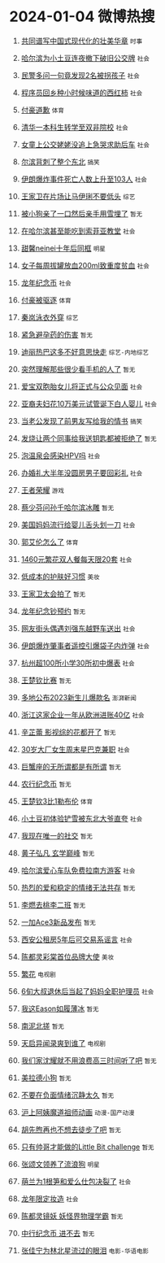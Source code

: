 # 2024-01-04 微博热搜 
1. [共同谱写中国式现代化的壮美华章](https://m.weibo.cn/search?containerid=100103type%3D1%26t%3D10%26q%3D%23%E5%85%B1%E5%90%8C%E8%B0%B1%E5%86%99%E4%B8%AD%E5%9B%BD%E5%BC%8F%E7%8E%B0%E4%BB%A3%E5%8C%96%E7%9A%84%E5%A3%AE%E7%BE%8E%E5%8D%8E%E7%AB%A0%23&stream_entry_id=51&isnewpage=1&extparam=seat%3D1%26dgr%3D0%26c_type%3D51%26q%3D%2523%25E5%2585%25B1%25E5%2590%258C%25E8%25B0%25B1%25E5%2586%2599%25E4%25B8%25AD%25E5%259B%25BD%25E5%25BC%258F%25E7%258E%25B0%25E4%25BB%25A3%25E5%258C%2596%25E7%259A%2584%25E5%25A3%25AE%25E7%25BE%258E%25E5%258D%258E%25E7%25AB%25A0%2523%26cate%3D10103%26stream_entry_id%3D51%26pos%3D0%26filter_type%3Drealtimehot%26display_time%3D1704320398%26pre_seqid%3D1704320398396015735213) `时事` 

2. [哈尔滨为小土豆连夜撤下破旧公交牌](https://m.weibo.cn/search?containerid=100103type%3D1%26t%3D10%26q%3D%23%E5%93%88%E5%B0%94%E6%BB%A8%E4%B8%BA%E5%B0%8F%E5%9C%9F%E8%B1%86%E8%BF%9E%E5%A4%9C%E6%92%A4%E4%B8%8B%E7%A0%B4%E6%97%A7%E5%85%AC%E4%BA%A4%E7%89%8C%23&stream_entry_id=31&isnewpage=1&extparam=seat%3D1%26filter_type%3Drealtimehot%26band_rank%3D1%26lcate%3D5001%26dgr%3D0%26c_type%3D31%26flag%3D32768%26pos%3D0%26cate%3D5001%26stream_entry_id%3D31%26realpos%3D1%26q%3D%2523%25E5%2593%2588%25E5%25B0%2594%25E6%25BB%25A8%25E4%25B8%25BA%25E5%25B0%258F%25E5%259C%259F%25E8%25B1%2586%25E8%25BF%259E%25E5%25A4%259C%25E6%2592%25A4%25E4%25B8%258B%25E7%25A0%25B4%25E6%2597%25A7%25E5%2585%25AC%25E4%25BA%25A4%25E7%2589%258C%2523%26display_time%3D1704320398%26pre_seqid%3D1704320398396015735213) `社会` 

3. [民警多问一句竟发现2名被拐孩子](https://m.weibo.cn/search?containerid=100103type%3D1%26t%3D10%26q%3D%23%E6%B0%91%E8%AD%A6%E5%A4%9A%E9%97%AE%E4%B8%80%E5%8F%A5%E7%AB%9F%E5%8F%91%E7%8E%B02%E5%90%8D%E8%A2%AB%E6%8B%90%E5%AD%A9%E5%AD%90%23&stream_entry_id=31&isnewpage=1&extparam=seat%3D1%26filter_type%3Drealtimehot%26band_rank%3D2%26lcate%3D5001%26dgr%3D0%26c_type%3D31%26flag%3D2%26pos%3D1%26cate%3D5001%26stream_entry_id%3D31%26realpos%3D2%26q%3D%2523%25E6%25B0%2591%25E8%25AD%25A6%25E5%25A4%259A%25E9%2597%25AE%25E4%25B8%2580%25E5%258F%25A5%25E7%25AB%259F%25E5%258F%2591%25E7%258E%25B02%25E5%2590%258D%25E8%25A2%25AB%25E6%258B%2590%25E5%25AD%25A9%25E5%25AD%2590%2523%26display_time%3D1704320398%26pre_seqid%3D1704320398396015735213) `社会` 

4. [程序员回乡种小时候味道的西红柿](https://m.weibo.cn/search?containerid=100103type%3D1%26t%3D10%26q%3D%23%E7%A8%8B%E5%BA%8F%E5%91%98%E5%9B%9E%E4%B9%A1%E7%A7%8D%E5%B0%8F%E6%97%B6%E5%80%99%E5%91%B3%E9%81%93%E7%9A%84%E8%A5%BF%E7%BA%A2%E6%9F%BF%23&stream_entry_id=31&isnewpage=1&extparam=seat%3D1%26filter_type%3Drealtimehot%26band_rank%3D3%26lcate%3D5001%26dgr%3D0%26c_type%3D31%26flag%3D0%26pos%3D2%26cate%3D5001%26stream_entry_id%3D31%26realpos%3D3%26q%3D%2523%25E7%25A8%258B%25E5%25BA%258F%25E5%2591%2598%25E5%259B%259E%25E4%25B9%25A1%25E7%25A7%258D%25E5%25B0%258F%25E6%2597%25B6%25E5%2580%2599%25E5%2591%25B3%25E9%2581%2593%25E7%259A%2584%25E8%25A5%25BF%25E7%25BA%25A2%25E6%259F%25BF%2523%26display_time%3D1704320398%26pre_seqid%3D1704320398396015735213) `社会` 

5. [付豪道歉](https://m.weibo.cn/search?containerid=100103type%3D1%26t%3D10%26q%3D%23%E4%BB%98%E8%B1%AA%E9%81%93%E6%AD%89%23&stream_entry_id=31&isnewpage=1&extparam=seat%3D1%26filter_type%3Drealtimehot%26band_rank%3D4%26lcate%3D5001%26dgr%3D0%26c_type%3D31%26flag%3D2%26pos%3D3%26cate%3D5001%26stream_entry_id%3D31%26realpos%3D4%26q%3D%2523%25E4%25BB%2598%25E8%25B1%25AA%25E9%2581%2593%25E6%25AD%2589%2523%26display_time%3D1704320398%26pre_seqid%3D1704320398396015735213) `体育` 

6. [清华一本科生转学至双非院校](https://m.weibo.cn/search?containerid=100103type%3D1%26t%3D10%26q%3D%23%E6%B8%85%E5%8D%8E%E4%B8%80%E6%9C%AC%E7%A7%91%E7%94%9F%E8%BD%AC%E5%AD%A6%E8%87%B3%E5%8F%8C%E9%9D%9E%E9%99%A2%E6%A0%A1%23&stream_entry_id=31&isnewpage=1&extparam=seat%3D1%26filter_type%3Drealtimehot%26band_rank%3D5%26lcate%3D5001%26dgr%3D0%26c_type%3D31%26flag%3D2%26pos%3D4%26cate%3D5001%26stream_entry_id%3D31%26realpos%3D5%26q%3D%2523%25E6%25B8%2585%25E5%258D%258E%25E4%25B8%2580%25E6%259C%25AC%25E7%25A7%2591%25E7%2594%259F%25E8%25BD%25AC%25E5%25AD%25A6%25E8%2587%25B3%25E5%258F%258C%25E9%259D%259E%25E9%2599%25A2%25E6%25A0%25A1%2523%26display_time%3D1704320398%26pre_seqid%3D1704320398396015735213) `社会` 

7. [女童上公交姥姥没追上急哭求助后车](https://m.weibo.cn/search?containerid=100103type%3D1%26t%3D10%26q%3D%23%E5%A5%B3%E7%AB%A5%E4%B8%8A%E5%85%AC%E4%BA%A4%E5%A7%A5%E5%A7%A5%E6%B2%A1%E8%BF%BD%E4%B8%8A%E6%80%A5%E5%93%AD%E6%B1%82%E5%8A%A9%E5%90%8E%E8%BD%A6%23&stream_entry_id=31&isnewpage=1&extparam=seat%3D1%26filter_type%3Drealtimehot%26band_rank%3D6%26lcate%3D5001%26dgr%3D0%26c_type%3D31%26flag%3D32768%26pos%3D5%26cate%3D5001%26stream_entry_id%3D31%26realpos%3D6%26q%3D%2523%25E5%25A5%25B3%25E7%25AB%25A5%25E4%25B8%258A%25E5%2585%25AC%25E4%25BA%25A4%25E5%25A7%25A5%25E5%25A7%25A5%25E6%25B2%25A1%25E8%25BF%25BD%25E4%25B8%258A%25E6%2580%25A5%25E5%2593%25AD%25E6%25B1%2582%25E5%258A%25A9%25E5%2590%258E%25E8%25BD%25A6%2523%26display_time%3D1704320398%26pre_seqid%3D1704320398396015735213) `社会` 

8. [尔滨背刺了整个东北](https://m.weibo.cn/search?containerid=100103type%3D1%26t%3D10%26q%3D%23%E5%B0%94%E6%BB%A8%E8%83%8C%E5%88%BA%E4%BA%86%E6%95%B4%E4%B8%AA%E4%B8%9C%E5%8C%97%23&stream_entry_id=31&isnewpage=1&extparam=seat%3D1%26filter_type%3Drealtimehot%26band_rank%3D7%26lcate%3D5001%26dgr%3D0%26c_type%3D31%26flag%3D2%26pos%3D6%26cate%3D5001%26stream_entry_id%3D31%26realpos%3D7%26q%3D%2523%25E5%25B0%2594%25E6%25BB%25A8%25E8%2583%258C%25E5%2588%25BA%25E4%25BA%2586%25E6%2595%25B4%25E4%25B8%25AA%25E4%25B8%259C%25E5%258C%2597%2523%26display_time%3D1704320398%26pre_seqid%3D1704320398396015735213) `搞笑` 

9. [伊朗爆炸事件死亡人数上升至103人](https://m.weibo.cn/search?containerid=100103type%3D1%26t%3D10%26q%3D%23%E4%BC%8A%E6%9C%97%E7%88%86%E7%82%B8%E4%BA%8B%E4%BB%B6%E6%AD%BB%E4%BA%A1%E4%BA%BA%E6%95%B0%E4%B8%8A%E5%8D%87%E8%87%B3103%E4%BA%BA%23&stream_entry_id=31&isnewpage=1&extparam=seat%3D1%26filter_type%3Drealtimehot%26band_rank%3D8%26lcate%3D5001%26dgr%3D0%26c_type%3D31%26flag%3D0%26pos%3D7%26cate%3D5001%26stream_entry_id%3D31%26realpos%3D8%26q%3D%2523%25E4%25BC%258A%25E6%259C%2597%25E7%2588%2586%25E7%2582%25B8%25E4%25BA%258B%25E4%25BB%25B6%25E6%25AD%25BB%25E4%25BA%25A1%25E4%25BA%25BA%25E6%2595%25B0%25E4%25B8%258A%25E5%258D%2587%25E8%2587%25B3103%25E4%25BA%25BA%2523%26display_time%3D1704320398%26pre_seqid%3D1704320398396015735213) `社会` 

10. [王家卫在片场让马伊琍不要低头](https://m.weibo.cn/search?containerid=100103type%3D1%26t%3D10%26q%3D%23%E7%8E%8B%E5%AE%B6%E5%8D%AB%E5%9C%A8%E7%89%87%E5%9C%BA%E8%AE%A9%E9%A9%AC%E4%BC%8A%E7%90%8D%E4%B8%8D%E8%A6%81%E4%BD%8E%E5%A4%B4%23&stream_entry_id=31&isnewpage=1&extparam=seat%3D1%26filter_type%3Drealtimehot%26band_rank%3D9%26lcate%3D5001%26dgr%3D0%26c_type%3D31%26flag%3D0%26pos%3D8%26cate%3D5001%26stream_entry_id%3D31%26realpos%3D9%26q%3D%2523%25E7%258E%258B%25E5%25AE%25B6%25E5%258D%25AB%25E5%259C%25A8%25E7%2589%2587%25E5%259C%25BA%25E8%25AE%25A9%25E9%25A9%25AC%25E4%25BC%258A%25E7%2590%258D%25E4%25B8%258D%25E8%25A6%2581%25E4%25BD%258E%25E5%25A4%25B4%2523%26display_time%3D1704320398%26pre_seqid%3D1704320398396015735213) `综艺` 

11. [被小狗亲了一口然后亲手用雪埋了](https://m.weibo.cn/search?containerid=100103type%3D1%26t%3D10%26q%3D%E8%A2%AB%E5%B0%8F%E7%8B%97%E4%BA%B2%E4%BA%86%E4%B8%80%E5%8F%A3%E7%84%B6%E5%90%8E%E4%BA%B2%E6%89%8B%E7%94%A8%E9%9B%AA%E5%9F%8B%E4%BA%86&stream_entry_id=31&isnewpage=1&extparam=seat%3D1%26filter_type%3Drealtimehot%26band_rank%3D10%26lcate%3D5001%26dgr%3D0%26c_type%3D31%26flag%3D2%26pos%3D9%26cate%3D5001%26stream_entry_id%3D31%26realpos%3D10%26q%3D%25E8%25A2%25AB%25E5%25B0%258F%25E7%258B%2597%25E4%25BA%25B2%25E4%25BA%2586%25E4%25B8%2580%25E5%258F%25A3%25E7%2584%25B6%25E5%2590%258E%25E4%25BA%25B2%25E6%2589%258B%25E7%2594%25A8%25E9%259B%25AA%25E5%259F%258B%25E4%25BA%2586%26display_time%3D1704320398%26pre_seqid%3D1704320398396015735213) `暂无` 

12. [在哈尔滨甚至能吃到索菲亚教堂](https://m.weibo.cn/search?containerid=100103type%3D1%26t%3D10%26q%3D%23%E5%9C%A8%E5%93%88%E5%B0%94%E6%BB%A8%E7%94%9A%E8%87%B3%E8%83%BD%E5%90%83%E5%88%B0%E7%B4%A2%E8%8F%B2%E4%BA%9A%E6%95%99%E5%A0%82%23&stream_entry_id=31&isnewpage=1&extparam=seat%3D1%26filter_type%3Drealtimehot%26band_rank%3D11%26lcate%3D5001%26dgr%3D0%26c_type%3D31%26flag%3D0%26pos%3D10%26cate%3D5001%26stream_entry_id%3D31%26realpos%3D11%26q%3D%2523%25E5%259C%25A8%25E5%2593%2588%25E5%25B0%2594%25E6%25BB%25A8%25E7%2594%259A%25E8%2587%25B3%25E8%2583%25BD%25E5%2590%2583%25E5%2588%25B0%25E7%25B4%25A2%25E8%258F%25B2%25E4%25BA%259A%25E6%2595%2599%25E5%25A0%2582%2523%26display_time%3D1704320398%26pre_seqid%3D1704320398396015735213) `社会` 

13. [甜馨neinei十年后同框](https://m.weibo.cn/search?containerid=100103type%3D1%26t%3D10%26q%3D%23%E7%94%9C%E9%A6%A8neinei%E5%8D%81%E5%B9%B4%E5%90%8E%E5%90%8C%E6%A1%86%23&stream_entry_id=31&isnewpage=1&extparam=seat%3D1%26filter_type%3Drealtimehot%26band_rank%3D12%26lcate%3D5001%26dgr%3D0%26c_type%3D31%26flag%3D0%26pos%3D11%26cate%3D5001%26stream_entry_id%3D31%26realpos%3D12%26q%3D%2523%25E7%2594%259C%25E9%25A6%25A8neinei%25E5%258D%2581%25E5%25B9%25B4%25E5%2590%258E%25E5%2590%258C%25E6%25A1%2586%2523%26display_time%3D1704320398%26pre_seqid%3D1704320398396015735213) `明星` 

14. [女子每周拔罐放血200ml致重度贫血](https://m.weibo.cn/search?containerid=100103type%3D1%26t%3D10%26q%3D%23%E5%A5%B3%E5%AD%90%E6%AF%8F%E5%91%A8%E6%8B%94%E7%BD%90%E6%94%BE%E8%A1%80200ml%E8%87%B4%E9%87%8D%E5%BA%A6%E8%B4%AB%E8%A1%80%23&stream_entry_id=31&isnewpage=1&extparam=seat%3D1%26filter_type%3Drealtimehot%26band_rank%3D13%26lcate%3D5001%26dgr%3D0%26c_type%3D31%26flag%3D0%26pos%3D12%26cate%3D5001%26stream_entry_id%3D31%26realpos%3D13%26q%3D%2523%25E5%25A5%25B3%25E5%25AD%2590%25E6%25AF%258F%25E5%2591%25A8%25E6%258B%2594%25E7%25BD%2590%25E6%2594%25BE%25E8%25A1%2580200ml%25E8%2587%25B4%25E9%2587%258D%25E5%25BA%25A6%25E8%25B4%25AB%25E8%25A1%2580%2523%26display_time%3D1704320398%26pre_seqid%3D1704320398396015735213) `社会` 

15. [龙年纪念币](https://m.weibo.cn/search?containerid=100103type%3D1%26t%3D10%26q%3D%E9%BE%99%E5%B9%B4%E7%BA%AA%E5%BF%B5%E5%B8%81&stream_entry_id=31&isnewpage=1&extparam=seat%3D1%26filter_type%3Drealtimehot%26band_rank%3D14%26lcate%3D5001%26dgr%3D0%26c_type%3D31%26flag%3D0%26pos%3D13%26cate%3D5001%26stream_entry_id%3D31%26realpos%3D14%26q%3D%25E9%25BE%2599%25E5%25B9%25B4%25E7%25BA%25AA%25E5%25BF%25B5%25E5%25B8%2581%26display_time%3D1704320398%26pre_seqid%3D1704320398396015735213) `社会` 

16. [付豪被驱逐](https://m.weibo.cn/search?containerid=100103type%3D1%26t%3D10%26q%3D%23%E4%BB%98%E8%B1%AA%E8%A2%AB%E9%A9%B1%E9%80%90%23&stream_entry_id=31&isnewpage=1&extparam=seat%3D1%26filter_type%3Drealtimehot%26band_rank%3D15%26lcate%3D5001%26dgr%3D0%26c_type%3D31%26flag%3D0%26pos%3D14%26cate%3D5001%26stream_entry_id%3D31%26realpos%3D15%26q%3D%2523%25E4%25BB%2598%25E8%25B1%25AA%25E8%25A2%25AB%25E9%25A9%25B1%25E9%2580%2590%2523%26display_time%3D1704320398%26pre_seqid%3D1704320398396015735213) `体育` 

17. [秦岚泳衣外穿](https://m.weibo.cn/search?containerid=100103type%3D1%26t%3D10%26q%3D%23%E7%A7%A6%E5%B2%9A%E6%B3%B3%E8%A1%A3%E5%A4%96%E7%A9%BF%23&stream_entry_id=31&isnewpage=1&extparam=seat%3D1%26filter_type%3Drealtimehot%26band_rank%3D16%26lcate%3D5001%26dgr%3D0%26c_type%3D31%26flag%3D0%26pos%3D15%26cate%3D5001%26stream_entry_id%3D31%26realpos%3D16%26q%3D%2523%25E7%25A7%25A6%25E5%25B2%259A%25E6%25B3%25B3%25E8%25A1%25A3%25E5%25A4%2596%25E7%25A9%25BF%2523%26display_time%3D1704320398%26pre_seqid%3D1704320398396015735213) `综艺` 

18. [紧急避孕药的伤害](https://m.weibo.cn/search?containerid=100103type%3D1%26t%3D10%26q%3D%E7%B4%A7%E6%80%A5%E9%81%BF%E5%AD%95%E8%8D%AF%E7%9A%84%E4%BC%A4%E5%AE%B3&stream_entry_id=31&isnewpage=1&extparam=seat%3D1%26filter_type%3Drealtimehot%26band_rank%3D17%26lcate%3D5001%26dgr%3D0%26c_type%3D31%26flag%3D0%26pos%3D16%26cate%3D5001%26stream_entry_id%3D31%26realpos%3D17%26q%3D%25E7%25B4%25A7%25E6%2580%25A5%25E9%2581%25BF%25E5%25AD%2595%25E8%258D%25AF%25E7%259A%2584%25E4%25BC%25A4%25E5%25AE%25B3%26display_time%3D1704320398%26pre_seqid%3D1704320398396015735213) `暂无` 

19. [迪丽热巴这多不好意思快走](https://m.weibo.cn/search?containerid=100103type%3D1%26t%3D10%26q%3D%E8%BF%AA%E4%B8%BD%E7%83%AD%E5%B7%B4%E8%BF%99%E5%A4%9A%E4%B8%8D%E5%A5%BD%E6%84%8F%E6%80%9D%E5%BF%AB%E8%B5%B0&stream_entry_id=31&isnewpage=1&extparam=seat%3D1%26filter_type%3Drealtimehot%26band_rank%3D18%26lcate%3D5001%26dgr%3D0%26c_type%3D31%26flag%3D0%26pos%3D17%26cate%3D5001%26stream_entry_id%3D31%26realpos%3D18%26q%3D%25E8%25BF%25AA%25E4%25B8%25BD%25E7%2583%25AD%25E5%25B7%25B4%25E8%25BF%2599%25E5%25A4%259A%25E4%25B8%258D%25E5%25A5%25BD%25E6%2584%258F%25E6%2580%259D%25E5%25BF%25AB%25E8%25B5%25B0%26display_time%3D1704320398%26pre_seqid%3D1704320398396015735213) `综艺-内地综艺` 

20. [突然理解那些很少看手机的人了](https://m.weibo.cn/search?containerid=100103type%3D1%26t%3D10%26q%3D%E7%AA%81%E7%84%B6%E7%90%86%E8%A7%A3%E9%82%A3%E4%BA%9B%E5%BE%88%E5%B0%91%E7%9C%8B%E6%89%8B%E6%9C%BA%E7%9A%84%E4%BA%BA%E4%BA%86&stream_entry_id=31&isnewpage=1&extparam=seat%3D1%26filter_type%3Drealtimehot%26band_rank%3D19%26lcate%3D5001%26dgr%3D0%26c_type%3D31%26flag%3D2%26pos%3D18%26cate%3D5001%26stream_entry_id%3D31%26realpos%3D19%26q%3D%25E7%25AA%2581%25E7%2584%25B6%25E7%2590%2586%25E8%25A7%25A3%25E9%2582%25A3%25E4%25BA%259B%25E5%25BE%2588%25E5%25B0%2591%25E7%259C%258B%25E6%2589%258B%25E6%259C%25BA%25E7%259A%2584%25E4%25BA%25BA%25E4%25BA%2586%26display_time%3D1704320398%26pre_seqid%3D1704320398396015735213) `暂无` 

21. [爱宝双胞胎女儿将正式与公众见面](https://m.weibo.cn/search?containerid=100103type%3D1%26t%3D10%26q%3D%23%E7%88%B1%E5%AE%9D%E5%8F%8C%E8%83%9E%E8%83%8E%E5%A5%B3%E5%84%BF%E5%B0%86%E6%AD%A3%E5%BC%8F%E4%B8%8E%E5%85%AC%E4%BC%97%E8%A7%81%E9%9D%A2%23&stream_entry_id=31&isnewpage=1&extparam=seat%3D1%26filter_type%3Drealtimehot%26band_rank%3D20%26lcate%3D5001%26dgr%3D0%26c_type%3D31%26flag%3D32768%26pos%3D19%26cate%3D5001%26stream_entry_id%3D31%26realpos%3D20%26q%3D%2523%25E7%2588%25B1%25E5%25AE%259D%25E5%258F%258C%25E8%2583%259E%25E8%2583%258E%25E5%25A5%25B3%25E5%2584%25BF%25E5%25B0%2586%25E6%25AD%25A3%25E5%25BC%258F%25E4%25B8%258E%25E5%2585%25AC%25E4%25BC%2597%25E8%25A7%2581%25E9%259D%25A2%2523%26display_time%3D1704320398%26pre_seqid%3D1704320398396015735213) `社会` 

22. [亚裔夫妇花10万美元试管诞下白人婴儿](https://m.weibo.cn/search?containerid=100103type%3D1%26t%3D10%26q%3D%23%E4%BA%9A%E8%A3%94%E5%A4%AB%E5%A6%87%E8%8A%B110%E4%B8%87%E7%BE%8E%E5%85%83%E8%AF%95%E7%AE%A1%E8%AF%9E%E4%B8%8B%E7%99%BD%E4%BA%BA%E5%A9%B4%E5%84%BF%23&stream_entry_id=31&isnewpage=1&extparam=seat%3D1%26filter_type%3Drealtimehot%26band_rank%3D21%26lcate%3D5001%26dgr%3D0%26c_type%3D31%26flag%3D0%26pos%3D20%26cate%3D5001%26stream_entry_id%3D31%26realpos%3D21%26q%3D%2523%25E4%25BA%259A%25E8%25A3%2594%25E5%25A4%25AB%25E5%25A6%2587%25E8%258A%25B110%25E4%25B8%2587%25E7%25BE%258E%25E5%2585%2583%25E8%25AF%2595%25E7%25AE%25A1%25E8%25AF%259E%25E4%25B8%258B%25E7%2599%25BD%25E4%25BA%25BA%25E5%25A9%25B4%25E5%2584%25BF%2523%26display_time%3D1704320398%26pre_seqid%3D1704320398396015735213) `社会` 

23. [当老公发现了前男友写给我的情书](https://m.weibo.cn/search?containerid=100103type%3D1%26t%3D10%26q%3D%23%E5%BD%93%E8%80%81%E5%85%AC%E5%8F%91%E7%8E%B0%E4%BA%86%E5%89%8D%E7%94%B7%E5%8F%8B%E5%86%99%E7%BB%99%E6%88%91%E7%9A%84%E6%83%85%E4%B9%A6%23&stream_entry_id=31&isnewpage=1&extparam=seat%3D1%26filter_type%3Drealtimehot%26band_rank%3D22%26lcate%3D5001%26dgr%3D0%26c_type%3D31%26flag%3D0%26pos%3D21%26cate%3D5001%26stream_entry_id%3D31%26realpos%3D22%26q%3D%2523%25E5%25BD%2593%25E8%2580%2581%25E5%2585%25AC%25E5%258F%2591%25E7%258E%25B0%25E4%25BA%2586%25E5%2589%258D%25E7%2594%25B7%25E5%258F%258B%25E5%2586%2599%25E7%25BB%2599%25E6%2588%2591%25E7%259A%2584%25E6%2583%2585%25E4%25B9%25A6%2523%26display_time%3D1704320398%26pre_seqid%3D1704320398396015735213) `搞笑` 

24. [发烧让两个同事给我送钥匙都被拒绝了](https://m.weibo.cn/search?containerid=100103type%3D1%26t%3D10%26q%3D%E5%8F%91%E7%83%A7%E8%AE%A9%E4%B8%A4%E4%B8%AA%E5%90%8C%E4%BA%8B%E7%BB%99%E6%88%91%E9%80%81%E9%92%A5%E5%8C%99%E9%83%BD%E8%A2%AB%E6%8B%92%E7%BB%9D%E4%BA%86&stream_entry_id=31&isnewpage=1&extparam=seat%3D1%26filter_type%3Drealtimehot%26band_rank%3D23%26lcate%3D5001%26dgr%3D0%26c_type%3D31%26flag%3D0%26pos%3D22%26cate%3D5001%26stream_entry_id%3D31%26realpos%3D23%26q%3D%25E5%258F%2591%25E7%2583%25A7%25E8%25AE%25A9%25E4%25B8%25A4%25E4%25B8%25AA%25E5%2590%258C%25E4%25BA%258B%25E7%25BB%2599%25E6%2588%2591%25E9%2580%2581%25E9%2592%25A5%25E5%258C%2599%25E9%2583%25BD%25E8%25A2%25AB%25E6%258B%2592%25E7%25BB%259D%25E4%25BA%2586%26display_time%3D1704320398%26pre_seqid%3D1704320398396015735213) `暂无` 

25. [泡温泉会感染HPV吗](https://m.weibo.cn/search?containerid=100103type%3D1%26t%3D10%26q%3D%23%E6%B3%A1%E6%B8%A9%E6%B3%89%E4%BC%9A%E6%84%9F%E6%9F%93HPV%E5%90%97%23&stream_entry_id=31&isnewpage=1&extparam=seat%3D1%26filter_type%3Drealtimehot%26band_rank%3D24%26lcate%3D5001%26dgr%3D0%26c_type%3D31%26flag%3D0%26pos%3D23%26cate%3D5001%26stream_entry_id%3D31%26realpos%3D24%26q%3D%2523%25E6%25B3%25A1%25E6%25B8%25A9%25E6%25B3%2589%25E4%25BC%259A%25E6%2584%259F%25E6%259F%2593HPV%25E5%2590%2597%2523%26display_time%3D1704320398%26pre_seqid%3D1704320398396015735213) `社会` 

26. [办婚礼大半年没圆房男子要回彩礼](https://m.weibo.cn/search?containerid=100103type%3D1%26t%3D10%26q%3D%23%E5%8A%9E%E5%A9%9A%E7%A4%BC%E5%A4%A7%E5%8D%8A%E5%B9%B4%E6%B2%A1%E5%9C%86%E6%88%BF%E7%94%B7%E5%AD%90%E8%A6%81%E5%9B%9E%E5%BD%A9%E7%A4%BC%23&stream_entry_id=31&isnewpage=1&extparam=seat%3D1%26filter_type%3Drealtimehot%26band_rank%3D25%26lcate%3D5001%26dgr%3D0%26c_type%3D31%26flag%3D0%26pos%3D24%26cate%3D5001%26stream_entry_id%3D31%26realpos%3D25%26q%3D%2523%25E5%258A%259E%25E5%25A9%259A%25E7%25A4%25BC%25E5%25A4%25A7%25E5%258D%258A%25E5%25B9%25B4%25E6%25B2%25A1%25E5%259C%2586%25E6%2588%25BF%25E7%2594%25B7%25E5%25AD%2590%25E8%25A6%2581%25E5%259B%259E%25E5%25BD%25A9%25E7%25A4%25BC%2523%26display_time%3D1704320398%26pre_seqid%3D1704320398396015735213) `社会` 

27. [王者荣耀](https://m.weibo.cn/search?containerid=100103type%3D1%26t%3D10%26q%3D%E7%8E%8B%E8%80%85%E8%8D%A3%E8%80%80&stream_entry_id=31&isnewpage=1&extparam=seat%3D1%26filter_type%3Drealtimehot%26band_rank%3D26%26lcate%3D5001%26dgr%3D0%26c_type%3D31%26flag%3D0%26pos%3D25%26cate%3D5001%26stream_entry_id%3D31%26realpos%3D26%26q%3D%25E7%258E%258B%25E8%2580%2585%25E8%258D%25A3%25E8%2580%2580%26display_time%3D1704320398%26pre_seqid%3D1704320398396015735213) `游戏` 

28. [蔡少芬问孙千哈尔滨冰雕](https://m.weibo.cn/search?containerid=100103type%3D1%26t%3D10%26q%3D%E8%94%A1%E5%B0%91%E8%8A%AC%E9%97%AE%E5%AD%99%E5%8D%83%E5%93%88%E5%B0%94%E6%BB%A8%E5%86%B0%E9%9B%95&stream_entry_id=31&isnewpage=1&extparam=seat%3D1%26filter_type%3Drealtimehot%26band_rank%3D27%26lcate%3D5001%26dgr%3D0%26c_type%3D31%26flag%3D0%26pos%3D26%26cate%3D5001%26stream_entry_id%3D31%26realpos%3D27%26q%3D%25E8%2594%25A1%25E5%25B0%2591%25E8%258A%25AC%25E9%2597%25AE%25E5%25AD%2599%25E5%258D%2583%25E5%2593%2588%25E5%25B0%2594%25E6%25BB%25A8%25E5%2586%25B0%25E9%259B%2595%26display_time%3D1704320398%26pre_seqid%3D1704320398396015735213) `暂无` 

29. [美国妈妈流行给婴儿舌头划一刀](https://m.weibo.cn/search?containerid=100103type%3D1%26t%3D10%26q%3D%23%E7%BE%8E%E5%9B%BD%E5%A6%88%E5%A6%88%E6%B5%81%E8%A1%8C%E7%BB%99%E5%A9%B4%E5%84%BF%E8%88%8C%E5%A4%B4%E5%88%92%E4%B8%80%E5%88%80%23&stream_entry_id=31&isnewpage=1&extparam=seat%3D1%26filter_type%3Drealtimehot%26band_rank%3D28%26lcate%3D5001%26dgr%3D0%26c_type%3D31%26flag%3D0%26pos%3D27%26cate%3D5001%26stream_entry_id%3D31%26realpos%3D28%26q%3D%2523%25E7%25BE%258E%25E5%259B%25BD%25E5%25A6%2588%25E5%25A6%2588%25E6%25B5%2581%25E8%25A1%258C%25E7%25BB%2599%25E5%25A9%25B4%25E5%2584%25BF%25E8%2588%258C%25E5%25A4%25B4%25E5%2588%2592%25E4%25B8%2580%25E5%2588%2580%2523%26display_time%3D1704320398%26pre_seqid%3D1704320398396015735213) `社会` 

30. [郭艾伦怎么了](https://m.weibo.cn/search?containerid=100103type%3D1%26t%3D10%26q%3D%23%E9%83%AD%E8%89%BE%E4%BC%A6%E6%80%8E%E4%B9%88%E4%BA%86%23&stream_entry_id=31&isnewpage=1&extparam=seat%3D1%26filter_type%3Drealtimehot%26band_rank%3D29%26lcate%3D5001%26dgr%3D0%26c_type%3D31%26flag%3D0%26pos%3D28%26cate%3D5001%26stream_entry_id%3D31%26realpos%3D29%26q%3D%2523%25E9%2583%25AD%25E8%2589%25BE%25E4%25BC%25A6%25E6%2580%258E%25E4%25B9%2588%25E4%25BA%2586%2523%26display_time%3D1704320398%26pre_seqid%3D1704320398396015735213) `体育` 

31. [1460元繁花双人餐每天限20套](https://m.weibo.cn/search?containerid=100103type%3D1%26t%3D10%26q%3D%231460%E5%85%83%E7%B9%81%E8%8A%B1%E5%8F%8C%E4%BA%BA%E9%A4%90%E6%AF%8F%E5%A4%A9%E9%99%9020%E5%A5%97%23&stream_entry_id=31&isnewpage=1&extparam=seat%3D1%26filter_type%3Drealtimehot%26band_rank%3D30%26lcate%3D5001%26dgr%3D0%26c_type%3D31%26flag%3D0%26pos%3D29%26cate%3D5001%26stream_entry_id%3D31%26realpos%3D30%26q%3D%25231460%25E5%2585%2583%25E7%25B9%2581%25E8%258A%25B1%25E5%258F%258C%25E4%25BA%25BA%25E9%25A4%2590%25E6%25AF%258F%25E5%25A4%25A9%25E9%2599%259020%25E5%25A5%2597%2523%26display_time%3D1704320398%26pre_seqid%3D1704320398396015735213) `社会` 

32. [低成本的护肤好习惯](https://m.weibo.cn/search?containerid=100103type%3D1%26t%3D10%26q%3D%23%E4%BD%8E%E6%88%90%E6%9C%AC%E7%9A%84%E6%8A%A4%E8%82%A4%E5%A5%BD%E4%B9%A0%E6%83%AF%23&stream_entry_id=31&isnewpage=1&extparam=seat%3D1%26filter_type%3Drealtimehot%26band_rank%3D31%26lcate%3D5001%26dgr%3D0%26c_type%3D31%26flag%3D0%26pos%3D30%26cate%3D5001%26stream_entry_id%3D31%26realpos%3D31%26q%3D%2523%25E4%25BD%258E%25E6%2588%2590%25E6%259C%25AC%25E7%259A%2584%25E6%258A%25A4%25E8%2582%25A4%25E5%25A5%25BD%25E4%25B9%25A0%25E6%2583%25AF%2523%26display_time%3D1704320398%26pre_seqid%3D1704320398396015735213) `美妆` 

33. [王家卫太会拍了](https://m.weibo.cn/search?containerid=100103type%3D1%26t%3D10%26q%3D%E7%8E%8B%E5%AE%B6%E5%8D%AB%E5%A4%AA%E4%BC%9A%E6%8B%8D%E4%BA%86&stream_entry_id=31&isnewpage=1&extparam=seat%3D1%26filter_type%3Drealtimehot%26band_rank%3D32%26lcate%3D5001%26dgr%3D0%26c_type%3D31%26flag%3D0%26pos%3D31%26cate%3D5001%26stream_entry_id%3D31%26realpos%3D32%26q%3D%25E7%258E%258B%25E5%25AE%25B6%25E5%258D%25AB%25E5%25A4%25AA%25E4%25BC%259A%25E6%258B%258D%25E4%25BA%2586%26display_time%3D1704320398%26pre_seqid%3D1704320398396015735213) `暂无` 

34. [龙年纪念钞预约](https://m.weibo.cn/search?containerid=100103type%3D1%26t%3D10%26q%3D%E9%BE%99%E5%B9%B4%E7%BA%AA%E5%BF%B5%E9%92%9E%E9%A2%84%E7%BA%A6&stream_entry_id=31&isnewpage=1&extparam=seat%3D1%26filter_type%3Drealtimehot%26band_rank%3D33%26lcate%3D5001%26dgr%3D0%26c_type%3D31%26flag%3D0%26pos%3D32%26cate%3D5001%26stream_entry_id%3D31%26realpos%3D33%26q%3D%25E9%25BE%2599%25E5%25B9%25B4%25E7%25BA%25AA%25E5%25BF%25B5%25E9%2592%259E%25E9%25A2%2584%25E7%25BA%25A6%26display_time%3D1704320398%26pre_seqid%3D1704320398396015735213) `暂无` 

35. [网友街头偶遇刘强东越野车送出](https://m.weibo.cn/search?containerid=100103type%3D1%26t%3D10%26q%3D%23%E7%BD%91%E5%8F%8B%E8%A1%97%E5%A4%B4%E5%81%B6%E9%81%87%E5%88%98%E5%BC%BA%E4%B8%9C%E8%B6%8A%E9%87%8E%E8%BD%A6%E9%80%81%E5%87%BA%23&stream_entry_id=31&isnewpage=1&extparam=seat%3D1%26filter_type%3Drealtimehot%26band_rank%3D34%26lcate%3D5001%26dgr%3D0%26c_type%3D31%26flag%3D0%26pos%3D33%26cate%3D5001%26stream_entry_id%3D31%26realpos%3D34%26q%3D%2523%25E7%25BD%2591%25E5%258F%258B%25E8%25A1%2597%25E5%25A4%25B4%25E5%2581%25B6%25E9%2581%2587%25E5%2588%2598%25E5%25BC%25BA%25E4%25B8%259C%25E8%25B6%258A%25E9%2587%258E%25E8%25BD%25A6%25E9%2580%2581%25E5%2587%25BA%2523%26display_time%3D1704320398%26pre_seqid%3D1704320398396015735213) `社会` 

36. [伊朗爆炸肇事者遥控引爆袋子内炸弹](https://m.weibo.cn/search?containerid=100103type%3D1%26t%3D10%26q%3D%23%E4%BC%8A%E6%9C%97%E7%88%86%E7%82%B8%E8%82%87%E4%BA%8B%E8%80%85%E9%81%A5%E6%8E%A7%E5%BC%95%E7%88%86%E8%A2%8B%E5%AD%90%E5%86%85%E7%82%B8%E5%BC%B9%23&stream_entry_id=31&isnewpage=1&extparam=seat%3D1%26filter_type%3Drealtimehot%26band_rank%3D35%26lcate%3D5001%26dgr%3D0%26c_type%3D31%26flag%3D0%26pos%3D34%26cate%3D5001%26stream_entry_id%3D31%26realpos%3D35%26q%3D%2523%25E4%25BC%258A%25E6%259C%2597%25E7%2588%2586%25E7%2582%25B8%25E8%2582%2587%25E4%25BA%258B%25E8%2580%2585%25E9%2581%25A5%25E6%258E%25A7%25E5%25BC%2595%25E7%2588%2586%25E8%25A2%258B%25E5%25AD%2590%25E5%2586%2585%25E7%2582%25B8%25E5%25BC%25B9%2523%26display_time%3D1704320398%26pre_seqid%3D1704320398396015735213) `社会` 

37. [杭州超100所小学30所初中爆表](https://m.weibo.cn/search?containerid=100103type%3D1%26t%3D10%26q%3D%23%E6%9D%AD%E5%B7%9E%E8%B6%85100%E6%89%80%E5%B0%8F%E5%AD%A630%E6%89%80%E5%88%9D%E4%B8%AD%E7%88%86%E8%A1%A8%23&stream_entry_id=31&isnewpage=1&extparam=seat%3D1%26filter_type%3Drealtimehot%26band_rank%3D36%26lcate%3D5001%26dgr%3D0%26c_type%3D31%26flag%3D1%26pos%3D35%26cate%3D5001%26stream_entry_id%3D31%26realpos%3D36%26q%3D%2523%25E6%259D%25AD%25E5%25B7%259E%25E8%25B6%2585100%25E6%2589%2580%25E5%25B0%258F%25E5%25AD%25A630%25E6%2589%2580%25E5%2588%259D%25E4%25B8%25AD%25E7%2588%2586%25E8%25A1%25A8%2523%26display_time%3D1704320398%26pre_seqid%3D1704320398396015735213) `社会` 

38. [王楚钦比赛](https://m.weibo.cn/search?containerid=100103type%3D1%26t%3D10%26q%3D%E7%8E%8B%E6%A5%9A%E9%92%A6%E6%AF%94%E8%B5%9B&stream_entry_id=31&isnewpage=1&extparam=seat%3D1%26filter_type%3Drealtimehot%26band_rank%3D37%26lcate%3D5001%26dgr%3D0%26c_type%3D31%26flag%3D0%26pos%3D36%26cate%3D5001%26stream_entry_id%3D31%26realpos%3D37%26q%3D%25E7%258E%258B%25E6%25A5%259A%25E9%2592%25A6%25E6%25AF%2594%25E8%25B5%259B%26display_time%3D1704320398%26pre_seqid%3D1704320398396015735213) `暂无` 

39. [多地公布2023新生儿爆款名](https://m.weibo.cn/search?containerid=100103type%3D1%26t%3D10%26q%3D%E5%A4%9A%E5%9C%B0%E5%85%AC%E5%B8%832023%E6%96%B0%E7%94%9F%E5%84%BF%E7%88%86%E6%AC%BE%E5%90%8D&stream_entry_id=31&isnewpage=1&extparam=seat%3D1%26filter_type%3Drealtimehot%26band_rank%3D38%26lcate%3D5001%26dgr%3D0%26c_type%3D31%26flag%3D0%26pos%3D37%26cate%3D5001%26stream_entry_id%3D31%26realpos%3D38%26q%3D%25E5%25A4%259A%25E5%259C%25B0%25E5%2585%25AC%25E5%25B8%25832023%25E6%2596%25B0%25E7%2594%259F%25E5%2584%25BF%25E7%2588%2586%25E6%25AC%25BE%25E5%2590%258D%26display_time%3D1704320398%26pre_seqid%3D1704320398396015735213) `澎湃新闻` 

40. [浙江这家企业一年从欧洲进账40亿](https://m.weibo.cn/search?containerid=100103type%3D1%26t%3D10%26q%3D%23%E6%B5%99%E6%B1%9F%E8%BF%99%E5%AE%B6%E4%BC%81%E4%B8%9A%E4%B8%80%E5%B9%B4%E4%BB%8E%E6%AC%A7%E6%B4%B2%E8%BF%9B%E8%B4%A640%E4%BA%BF%23&stream_entry_id=31&isnewpage=1&extparam=seat%3D1%26filter_type%3Drealtimehot%26band_rank%3D39%26lcate%3D5001%26dgr%3D0%26c_type%3D31%26flag%3D32768%26pos%3D38%26cate%3D5001%26stream_entry_id%3D31%26realpos%3D39%26q%3D%2523%25E6%25B5%2599%25E6%25B1%259F%25E8%25BF%2599%25E5%25AE%25B6%25E4%25BC%2581%25E4%25B8%259A%25E4%25B8%2580%25E5%25B9%25B4%25E4%25BB%258E%25E6%25AC%25A7%25E6%25B4%25B2%25E8%25BF%259B%25E8%25B4%25A640%25E4%25BA%25BF%2523%26display_time%3D1704320398%26pre_seqid%3D1704320398396015735213) `社会` 

41. [辛芷蕾 影视综的花都开了](https://m.weibo.cn/search?containerid=100103type%3D1%26t%3D10%26q%3D%E8%BE%9B%E8%8A%B7%E8%95%BE+%E5%BD%B1%E8%A7%86%E7%BB%BC%E7%9A%84%E8%8A%B1%E9%83%BD%E5%BC%80%E4%BA%86&stream_entry_id=31&isnewpage=1&extparam=seat%3D1%26filter_type%3Drealtimehot%26band_rank%3D40%26lcate%3D5001%26dgr%3D0%26c_type%3D31%26flag%3D0%26pos%3D39%26cate%3D5001%26stream_entry_id%3D31%26realpos%3D40%26q%3D%25E8%25BE%259B%25E8%258A%25B7%25E8%2595%25BE%2520%25E5%25BD%25B1%25E8%25A7%2586%25E7%25BB%25BC%25E7%259A%2584%25E8%258A%25B1%25E9%2583%25BD%25E5%25BC%2580%25E4%25BA%2586%26display_time%3D1704320398%26pre_seqid%3D1704320398396015735213) `暂无` 

42. [30岁大厂女生周末星巴克兼职](https://m.weibo.cn/search?containerid=100103type%3D1%26t%3D10%26q%3D%2330%E5%B2%81%E5%A4%A7%E5%8E%82%E5%A5%B3%E7%94%9F%E5%91%A8%E6%9C%AB%E6%98%9F%E5%B7%B4%E5%85%8B%E5%85%BC%E8%81%8C%23&stream_entry_id=31&isnewpage=1&extparam=seat%3D1%26filter_type%3Drealtimehot%26band_rank%3D41%26lcate%3D5001%26dgr%3D0%26c_type%3D31%26flag%3D0%26pos%3D40%26cate%3D5001%26stream_entry_id%3D31%26realpos%3D41%26q%3D%252330%25E5%25B2%2581%25E5%25A4%25A7%25E5%258E%2582%25E5%25A5%25B3%25E7%2594%259F%25E5%2591%25A8%25E6%259C%25AB%25E6%2598%259F%25E5%25B7%25B4%25E5%2585%258B%25E5%2585%25BC%25E8%2581%258C%2523%26display_time%3D1704320398%26pre_seqid%3D1704320398396015735213) `社会` 

43. [巨蟹座的无所谓都是有所谓](https://m.weibo.cn/search?containerid=100103type%3D1%26t%3D10%26q%3D%E5%B7%A8%E8%9F%B9%E5%BA%A7%E7%9A%84%E6%97%A0%E6%89%80%E8%B0%93%E9%83%BD%E6%98%AF%E6%9C%89%E6%89%80%E8%B0%93&stream_entry_id=31&isnewpage=1&extparam=seat%3D1%26filter_type%3Drealtimehot%26band_rank%3D42%26lcate%3D5001%26dgr%3D0%26c_type%3D31%26flag%3D0%26pos%3D41%26cate%3D5001%26stream_entry_id%3D31%26realpos%3D42%26q%3D%25E5%25B7%25A8%25E8%259F%25B9%25E5%25BA%25A7%25E7%259A%2584%25E6%2597%25A0%25E6%2589%2580%25E8%25B0%2593%25E9%2583%25BD%25E6%2598%25AF%25E6%259C%2589%25E6%2589%2580%25E8%25B0%2593%26display_time%3D1704320398%26pre_seqid%3D1704320398396015735213) `暂无` 

44. [农行纪念币](https://m.weibo.cn/search?containerid=100103type%3D1%26t%3D10%26q%3D%E5%86%9C%E8%A1%8C%E7%BA%AA%E5%BF%B5%E5%B8%81&stream_entry_id=31&isnewpage=1&extparam=seat%3D1%26filter_type%3Drealtimehot%26band_rank%3D43%26lcate%3D5001%26dgr%3D0%26c_type%3D31%26flag%3D0%26pos%3D42%26cate%3D5001%26stream_entry_id%3D31%26realpos%3D43%26q%3D%25E5%2586%259C%25E8%25A1%258C%25E7%25BA%25AA%25E5%25BF%25B5%25E5%25B8%2581%26display_time%3D1704320398%26pre_seqid%3D1704320398396015735213) `暂无` 

45. [王楚钦3比1勒布伦](https://m.weibo.cn/search?containerid=100103type%3D1%26t%3D10%26q%3D%23%E7%8E%8B%E6%A5%9A%E9%92%A63%E6%AF%941%E5%8B%92%E5%B8%83%E4%BC%A6%23&stream_entry_id=31&isnewpage=1&extparam=seat%3D1%26filter_type%3Drealtimehot%26band_rank%3D44%26lcate%3D5001%26dgr%3D0%26c_type%3D31%26flag%3D0%26pos%3D43%26cate%3D5001%26stream_entry_id%3D31%26realpos%3D44%26q%3D%2523%25E7%258E%258B%25E6%25A5%259A%25E9%2592%25A63%25E6%25AF%25941%25E5%258B%2592%25E5%25B8%2583%25E4%25BC%25A6%2523%26display_time%3D1704320398%26pre_seqid%3D1704320398396015735213) `体育` 

46. [小土豆初体验铲雪被东北大爷直夸](https://m.weibo.cn/search?containerid=100103type%3D1%26t%3D10%26q%3D%23%E5%B0%8F%E5%9C%9F%E8%B1%86%E5%88%9D%E4%BD%93%E9%AA%8C%E9%93%B2%E9%9B%AA%E8%A2%AB%E4%B8%9C%E5%8C%97%E5%A4%A7%E7%88%B7%E7%9B%B4%E5%A4%B8%23&stream_entry_id=31&isnewpage=1&extparam=seat%3D1%26filter_type%3Drealtimehot%26band_rank%3D45%26lcate%3D5001%26dgr%3D0%26c_type%3D31%26flag%3D1%26pos%3D44%26cate%3D5001%26stream_entry_id%3D31%26realpos%3D45%26q%3D%2523%25E5%25B0%258F%25E5%259C%259F%25E8%25B1%2586%25E5%2588%259D%25E4%25BD%2593%25E9%25AA%258C%25E9%2593%25B2%25E9%259B%25AA%25E8%25A2%25AB%25E4%25B8%259C%25E5%258C%2597%25E5%25A4%25A7%25E7%2588%25B7%25E7%259B%25B4%25E5%25A4%25B8%2523%26display_time%3D1704320398%26pre_seqid%3D1704320398396015735213) `社会` 

47. [我现在唯一的社交](https://m.weibo.cn/search?containerid=100103type%3D1%26t%3D10%26q%3D%E6%88%91%E7%8E%B0%E5%9C%A8%E5%94%AF%E4%B8%80%E7%9A%84%E7%A4%BE%E4%BA%A4&stream_entry_id=31&isnewpage=1&extparam=seat%3D1%26filter_type%3Drealtimehot%26band_rank%3D46%26lcate%3D5001%26dgr%3D0%26c_type%3D31%26flag%3D0%26pos%3D45%26cate%3D5001%26stream_entry_id%3D31%26realpos%3D46%26q%3D%25E6%2588%2591%25E7%258E%25B0%25E5%259C%25A8%25E5%2594%25AF%25E4%25B8%2580%25E7%259A%2584%25E7%25A4%25BE%25E4%25BA%25A4%26display_time%3D1704320398%26pre_seqid%3D1704320398396015735213) `暂无` 

48. [黄子弘凡 玄学巅峰](https://m.weibo.cn/search?containerid=100103type%3D1%26t%3D10%26q%3D%E9%BB%84%E5%AD%90%E5%BC%98%E5%87%A1+%E7%8E%84%E5%AD%A6%E5%B7%85%E5%B3%B0&stream_entry_id=31&isnewpage=1&extparam=seat%3D1%26filter_type%3Drealtimehot%26band_rank%3D47%26lcate%3D5001%26dgr%3D0%26c_type%3D31%26flag%3D0%26pos%3D46%26cate%3D5001%26stream_entry_id%3D31%26realpos%3D47%26q%3D%25E9%25BB%2584%25E5%25AD%2590%25E5%25BC%2598%25E5%2587%25A1%2520%25E7%258E%2584%25E5%25AD%25A6%25E5%25B7%2585%25E5%25B3%25B0%26display_time%3D1704320398%26pre_seqid%3D1704320398396015735213) `暂无` 

49. [哈尔滨爱心车队免费拉南方游客](https://m.weibo.cn/search?containerid=100103type%3D1%26t%3D10%26q%3D%23%E5%93%88%E5%B0%94%E6%BB%A8%E7%88%B1%E5%BF%83%E8%BD%A6%E9%98%9F%E5%85%8D%E8%B4%B9%E6%8B%89%E5%8D%97%E6%96%B9%E6%B8%B8%E5%AE%A2%23&stream_entry_id=31&isnewpage=1&extparam=seat%3D1%26filter_type%3Drealtimehot%26band_rank%3D48%26lcate%3D5001%26dgr%3D0%26c_type%3D31%26flag%3D32768%26pos%3D47%26cate%3D5001%26stream_entry_id%3D31%26realpos%3D48%26q%3D%2523%25E5%2593%2588%25E5%25B0%2594%25E6%25BB%25A8%25E7%2588%25B1%25E5%25BF%2583%25E8%25BD%25A6%25E9%2598%259F%25E5%2585%258D%25E8%25B4%25B9%25E6%258B%2589%25E5%258D%2597%25E6%2596%25B9%25E6%25B8%25B8%25E5%25AE%25A2%2523%26display_time%3D1704320398%26pre_seqid%3D1704320398396015735213) `社会` 

50. [热烈的爱和稳定的情绪无法共存](https://m.weibo.cn/search?containerid=100103type%3D1%26t%3D10%26q%3D%E7%83%AD%E7%83%88%E7%9A%84%E7%88%B1%E5%92%8C%E7%A8%B3%E5%AE%9A%E7%9A%84%E6%83%85%E7%BB%AA%E6%97%A0%E6%B3%95%E5%85%B1%E5%AD%98&stream_entry_id=31&isnewpage=1&extparam=seat%3D1%26filter_type%3Drealtimehot%26band_rank%3D49%26lcate%3D5001%26dgr%3D0%26c_type%3D31%26flag%3D0%26pos%3D48%26cate%3D5001%26stream_entry_id%3D31%26realpos%3D49%26q%3D%25E7%2583%25AD%25E7%2583%2588%25E7%259A%2584%25E7%2588%25B1%25E5%2592%258C%25E7%25A8%25B3%25E5%25AE%259A%25E7%259A%2584%25E6%2583%2585%25E7%25BB%25AA%25E6%2597%25A0%25E6%25B3%2595%25E5%2585%25B1%25E5%25AD%2598%26display_time%3D1704320398%26pre_seqid%3D1704320398396015735213) `暂无` 

51. [李燃去桃李二班](https://m.weibo.cn/search?containerid=100103type%3D1%26t%3D10%26q%3D%E6%9D%8E%E7%87%83%E5%8E%BB%E6%A1%83%E6%9D%8E%E4%BA%8C%E7%8F%AD&stream_entry_id=31&isnewpage=1&extparam=seat%3D1%26filter_type%3Drealtimehot%26band_rank%3D50%26lcate%3D5001%26dgr%3D0%26c_type%3D31%26flag%3D0%26pos%3D49%26cate%3D5001%26stream_entry_id%3D31%26realpos%3D50%26q%3D%25E6%259D%258E%25E7%2587%2583%25E5%258E%25BB%25E6%25A1%2583%25E6%259D%258E%25E4%25BA%258C%25E7%258F%25AD%26display_time%3D1704320398%26pre_seqid%3D1704320398396015735213) `暂无` 

52. [一加Ace3新品发布](https://m.weibo.cn/search?containerid=100103type%3D1%26t%3D10%26q%3D%E4%B8%80%E5%8A%A0Ace3%E6%96%B0%E5%93%81%E5%8F%91%E5%B8%83&stream_entry_id=31&isnewpage=1&extparam=seat%3D1%26band_rank%3D4%26q%3D%25E4%25B8%2580%25E5%258A%25A0Ace3%25E6%2596%25B0%25E5%2593%2581%25E5%258F%2591%25E5%25B8%2583%26stream_entry_id%3D31%26adid%3D218060%26is_ad_pos%3D1%26lcate%3D5001%26filter_type%3Drealtimehot%26c_type%3D31%26dgr%3D0%26pos%3D3%26cate%3D5001%26display_time%3D1704320336%26pre_seqid%3D1704320336752029810111) `暂无` 

53. [西安公租房5年后可交易系谣言](https://m.weibo.cn/search?containerid=100103type%3D1%26t%3D10%26q%3D%23%E8%A5%BF%E5%AE%89%E5%85%AC%E7%A7%9F%E6%88%BF5%E5%B9%B4%E5%90%8E%E5%8F%AF%E4%BA%A4%E6%98%93%E7%B3%BB%E8%B0%A3%E8%A8%80%23&stream_entry_id=31&isnewpage=1&extparam=seat%3D1%26band_rank%3D7%26q%3D%2523%25E8%25A5%25BF%25E5%25AE%2589%25E5%2585%25AC%25E7%25A7%259F%25E6%2588%25BF5%25E5%25B9%25B4%25E5%2590%258E%25E5%258F%25AF%25E4%25BA%25A4%25E6%2598%2593%25E7%25B3%25BB%25E8%25B0%25A3%25E8%25A8%2580%2523%26stream_entry_id%3D31%26adid%3D218109%26is_ad_pos%3D1%26lcate%3D5001%26filter_type%3Drealtimehot%26c_type%3D31%26dgr%3D0%26pos%3D7%26cate%3D5001%26display_time%3D1704320336%26pre_seqid%3D1704320336752029810111) `社会` 

54. [陈都灵彩棠首位品牌大使](https://m.weibo.cn/search?containerid=100103type%3D1%26t%3D10%26q%3D%23%E9%99%88%E9%83%BD%E7%81%B5%E5%BD%A9%E6%A3%A0%E9%A6%96%E4%BD%8D%E5%93%81%E7%89%8C%E5%A4%A7%E4%BD%BF%23&stream_entry_id=31&isnewpage=1&extparam=seat%3D1%26band_rank%3D7%26q%3D%2523%25E9%2599%2588%25E9%2583%25BD%25E7%2581%25B5%25E5%25BD%25A9%25E6%25A3%25A0%25E9%25A6%2596%25E4%25BD%258D%25E5%2593%2581%25E7%2589%258C%25E5%25A4%25A7%25E4%25BD%25BF%2523%26stream_entry_id%3D31%26adid%3D218105%26is_ad_pos%3D1%26lcate%3D5001%26topic_ad%3D1%26filter_type%3Drealtimehot%26c_type%3D31%26dgr%3D0%26pos%3D6%26cate%3D5001%26display_time%3D1704316618%26pre_seqid%3D170431661854002672823) `美妆` 

55. [繁花](https://m.weibo.cn/search?containerid=100103type%3D1%26t%3D10%26q%3D%E7%B9%81%E8%8A%B1&stream_entry_id=31&isnewpage=1&extparam=seat%3D1%26flag%3D0%26q%3D%25E7%25B9%2581%25E8%258A%25B1%26stream_entry_id%3D31%26band_rank%3D37%26lcate%3D5001%26realpos%3D37%26filter_type%3Drealtimehot%26c_type%3D31%26dgr%3D0%26pos%3D37%26cate%3D5001%26display_time%3D1704316618%26pre_seqid%3D170431661854002672823) `电视剧` 

56. [6旬大叔退休后当起了妈妈全职护理员](https://m.weibo.cn/search?containerid=100103type%3D1%26t%3D10%26q%3D%236%E6%97%AC%E5%A4%A7%E5%8F%94%E9%80%80%E4%BC%91%E5%90%8E%E5%BD%93%E8%B5%B7%E4%BA%86%E5%A6%88%E5%A6%88%E5%85%A8%E8%81%8C%E6%8A%A4%E7%90%86%E5%91%98%23&stream_entry_id=31&isnewpage=1&extparam=seat%3D1%26flag%3D32768%26q%3D%25236%25E6%2597%25AC%25E5%25A4%25A7%25E5%258F%2594%25E9%2580%2580%25E4%25BC%2591%25E5%2590%258E%25E5%25BD%2593%25E8%25B5%25B7%25E4%25BA%2586%25E5%25A6%2588%25E5%25A6%2588%25E5%2585%25A8%25E8%2581%258C%25E6%258A%25A4%25E7%2590%2586%25E5%2591%2598%2523%26stream_entry_id%3D31%26band_rank%3D41%26lcate%3D5001%26realpos%3D41%26filter_type%3Drealtimehot%26c_type%3D31%26dgr%3D0%26pos%3D41%26cate%3D5001%26display_time%3D1704316618%26pre_seqid%3D170431661854002672823) `社会` 

57. [我这Eason如履薄冰](https://m.weibo.cn/search?containerid=100103type%3D1%26t%3D10%26q%3D%E6%88%91%E8%BF%99Eason%E5%A6%82%E5%B1%A5%E8%96%84%E5%86%B0&stream_entry_id=31&isnewpage=1&extparam=seat%3D1%26flag%3D0%26q%3D%25E6%2588%2591%25E8%25BF%2599Eason%25E5%25A6%2582%25E5%25B1%25A5%25E8%2596%2584%25E5%2586%25B0%26stream_entry_id%3D31%26band_rank%3D46%26lcate%3D5001%26realpos%3D46%26filter_type%3Drealtimehot%26c_type%3D31%26dgr%3D0%26pos%3D46%26cate%3D5001%26display_time%3D1704316618%26pre_seqid%3D170431661854002672823) `暂无` 

58. [南泥北搓](https://m.weibo.cn/search?containerid=100103type%3D1%26t%3D10%26q%3D%E5%8D%97%E6%B3%A5%E5%8C%97%E6%90%93&stream_entry_id=31&isnewpage=1&extparam=seat%3D1%26flag%3D1%26q%3D%25E5%258D%2597%25E6%25B3%25A5%25E5%258C%2597%25E6%2590%2593%26stream_entry_id%3D31%26band_rank%3D50%26lcate%3D5001%26realpos%3D50%26filter_type%3Drealtimehot%26c_type%3D31%26dgr%3D0%26pos%3D50%26cate%3D5001%26display_time%3D1704316618%26pre_seqid%3D170431661854002672823) `暂无` 

59. [天启异闻录爽到谁了](https://m.weibo.cn/search?containerid=100103type%3D1%26t%3D10%26q%3D%23%E5%A4%A9%E5%90%AF%E5%BC%82%E9%97%BB%E5%BD%95%E7%88%BD%E5%88%B0%E8%B0%81%E4%BA%86%23&stream_entry_id=31&isnewpage=1&extparam=seat%3D1%26filter_type%3Drealtimehot%26band_rank%3D7%26is_ad_pos%3D1%26adid%3D218053%26topic_ad%3D1%26lcate%3D5001%26stream_entry_id%3D31%26q%3D%2523%25E5%25A4%25A9%25E5%2590%25AF%25E5%25BC%2582%25E9%2597%25BB%25E5%25BD%2595%25E7%2588%25BD%25E5%2588%25B0%25E8%25B0%2581%25E4%25BA%2586%2523%26c_type%3D31%26dgr%3D0%26pos%3D6%26cate%3D5001%26display_time%3D1704313120%26pre_seqid%3D170431312087807468174) `电视剧` 

60. [我们家沈耀就不用浪费高三时间听了吧](https://m.weibo.cn/search?containerid=100103type%3D1%26t%3D10%26q%3D%E6%88%91%E4%BB%AC%E5%AE%B6%E6%B2%88%E8%80%80%E5%B0%B1%E4%B8%8D%E7%94%A8%E6%B5%AA%E8%B4%B9%E9%AB%98%E4%B8%89%E6%97%B6%E9%97%B4%E5%90%AC%E4%BA%86%E5%90%A7&stream_entry_id=31&isnewpage=1&extparam=seat%3D1%26flag%3D0%26band_rank%3D46%26filter_type%3Drealtimehot%26lcate%3D5001%26stream_entry_id%3D31%26q%3D%25E6%2588%2591%25E4%25BB%25AC%25E5%25AE%25B6%25E6%25B2%2588%25E8%2580%2580%25E5%25B0%25B1%25E4%25B8%258D%25E7%2594%25A8%25E6%25B5%25AA%25E8%25B4%25B9%25E9%25AB%2598%25E4%25B8%2589%25E6%2597%25B6%25E9%2597%25B4%25E5%2590%25AC%25E4%25BA%2586%25E5%2590%25A7%26realpos%3D46%26c_type%3D31%26dgr%3D0%26pos%3D46%26cate%3D5001%26display_time%3D1704313120%26pre_seqid%3D170431312087807468174) `暂无` 

61. [美拉德小狗](https://m.weibo.cn/search?containerid=100103type%3D1%26t%3D10%26q%3D%E7%BE%8E%E6%8B%89%E5%BE%B7%E5%B0%8F%E7%8B%97&stream_entry_id=31&isnewpage=1&extparam=seat%3D1%26flag%3D0%26band_rank%3D49%26filter_type%3Drealtimehot%26lcate%3D5001%26stream_entry_id%3D31%26q%3D%25E7%25BE%258E%25E6%258B%2589%25E5%25BE%25B7%25E5%25B0%258F%25E7%258B%2597%26realpos%3D49%26c_type%3D31%26dgr%3D0%26pos%3D49%26cate%3D5001%26display_time%3D1704313120%26pre_seqid%3D170431312087807468174) `暂无` 

62. [不要在负面情绪沉静太久](https://m.weibo.cn/search?containerid=100103type%3D1%26t%3D10%26q%3D%E4%B8%8D%E8%A6%81%E5%9C%A8%E8%B4%9F%E9%9D%A2%E6%83%85%E7%BB%AA%E6%B2%89%E9%9D%99%E5%A4%AA%E4%B9%85&stream_entry_id=31&isnewpage=1&extparam=seat%3D1%26flag%3D0%26c_type%3D31%26cate%3D5001%26filter_type%3Drealtimehot%26stream_entry_id%3D31%26lcate%3D5001%26realpos%3D33%26q%3D%25E4%25B8%258D%25E8%25A6%2581%25E5%259C%25A8%25E8%25B4%259F%25E9%259D%25A2%25E6%2583%2585%25E7%25BB%25AA%25E6%25B2%2589%25E9%259D%2599%25E5%25A4%25AA%25E4%25B9%2585%26band_rank%3D33%26dgr%3D0%26pos%3D33%26display_time%3D1704309347%26pre_seqid%3D1704309347668026745195) `暂无` 

63. [沪上阿姨魔道祖师动画](https://m.weibo.cn/search?containerid=100103type%3D1%26t%3D10%26q%3D%23%E6%B2%AA%E4%B8%8A%E9%98%BF%E5%A7%A8%E9%AD%94%E9%81%93%E7%A5%96%E5%B8%88%E5%8A%A8%E7%94%BB%23&stream_entry_id=31&isnewpage=1&extparam=seat%3D1%26q%3D%2523%25E6%25B2%25AA%25E4%25B8%258A%25E9%2598%25BF%25E5%25A7%25A8%25E9%25AD%2594%25E9%2581%2593%25E7%25A5%2596%25E5%25B8%2588%25E5%258A%25A8%25E7%2594%25BB%2523%26band_rank%3D7%26adid%3D218104%26is_ad_pos%3D1%26lcate%3D5001%26filter_type%3Drealtimehot%26dgr%3D0%26stream_entry_id%3D31%26topic_ad%3D1%26c_type%3D31%26pos%3D6%26cate%3D5001%26display_time%3D1704306246%26pre_seqid%3D17043062464900043307) `动漫-国产动漫` 

64. [胡先煦再也不想去徒步了吧](https://m.weibo.cn/search?containerid=100103type%3D1%26t%3D10%26q%3D%E8%83%A1%E5%85%88%E7%85%A6%E5%86%8D%E4%B9%9F%E4%B8%8D%E6%83%B3%E5%8E%BB%E5%BE%92%E6%AD%A5%E4%BA%86%E5%90%A7&stream_entry_id=31&isnewpage=1&extparam=seat%3D1%26realpos%3D33%26q%3D%25E8%2583%25A1%25E5%2585%2588%25E7%2585%25A6%25E5%2586%258D%25E4%25B9%259F%25E4%25B8%258D%25E6%2583%25B3%25E5%258E%25BB%25E5%25BE%2592%25E6%25AD%25A5%25E4%25BA%2586%25E5%2590%25A7%26band_rank%3D33%26dgr%3D0%26lcate%3D5001%26filter_type%3Drealtimehot%26stream_entry_id%3D31%26flag%3D0%26c_type%3D31%26pos%3D33%26cate%3D5001%26display_time%3D1704306246%26pre_seqid%3D17043062464900043307) `暂无` 

65. [只有帅哥才能做的Little Bit challenge](https://m.weibo.cn/search?containerid=100103type%3D1%26t%3D10%26q%3D%E5%8F%AA%E6%9C%89%E5%B8%85%E5%93%A5%E6%89%8D%E8%83%BD%E5%81%9A%E7%9A%84Little+Bit+challenge&stream_entry_id=31&isnewpage=1&extparam=seat%3D1%26realpos%3D40%26q%3D%25E5%258F%25AA%25E6%259C%2589%25E5%25B8%2585%25E5%2593%25A5%25E6%2589%258D%25E8%2583%25BD%25E5%2581%259A%25E7%259A%2584Little%2520Bit%2520challenge%26band_rank%3D40%26dgr%3D0%26lcate%3D5001%26filter_type%3Drealtimehot%26stream_entry_id%3D31%26flag%3D1%26c_type%3D31%26pos%3D40%26cate%3D5001%26display_time%3D1704306246%26pre_seqid%3D17043062464900043307) `暂无` 

66. [张颂文领养了流浪狗](https://m.weibo.cn/search?containerid=100103type%3D1%26t%3D10%26q%3D%23%E5%BC%A0%E9%A2%82%E6%96%87%E9%A2%86%E5%85%BB%E4%BA%86%E6%B5%81%E6%B5%AA%E7%8B%97%23&stream_entry_id=31&isnewpage=1&extparam=seat%3D1%26realpos%3D37%26q%3D%2523%25E5%25BC%25A0%25E9%25A2%2582%25E6%2596%2587%25E9%25A2%2586%25E5%2585%25BB%25E4%25BA%2586%25E6%25B5%2581%25E6%25B5%25AA%25E7%258B%2597%2523%26band_rank%3D37%26dgr%3D0%26lcate%3D5001%26filter_type%3Drealtimehot%26stream_entry_id%3D31%26flag%3D0%26c_type%3D31%26pos%3D37%26cate%3D5001%26display_time%3D1704302195%26pre_seqid%3D17043021957600055784) `明星` 

67. [萌兰为1根笋和爱么仕包决裂了](https://m.weibo.cn/search?containerid=100103type%3D1%26t%3D10%26q%3D%23%E8%90%8C%E5%85%B0%E4%B8%BA1%E6%A0%B9%E7%AC%8B%E5%92%8C%E7%88%B1%E4%B9%88%E4%BB%95%E5%8C%85%E5%86%B3%E8%A3%82%E4%BA%86%23&stream_entry_id=31&isnewpage=1&extparam=seat%3D1%26realpos%3D46%26q%3D%2523%25E8%2590%258C%25E5%2585%25B0%25E4%25B8%25BA1%25E6%25A0%25B9%25E7%25AC%258B%25E5%2592%258C%25E7%2588%25B1%25E4%25B9%2588%25E4%25BB%2595%25E5%258C%2585%25E5%2586%25B3%25E8%25A3%2582%25E4%25BA%2586%2523%26band_rank%3D46%26dgr%3D0%26lcate%3D5001%26filter_type%3Drealtimehot%26stream_entry_id%3D31%26flag%3D32768%26c_type%3D31%26pos%3D46%26cate%3D5001%26display_time%3D1704302195%26pre_seqid%3D17043021957600055784) `社会` 

68. [龙年限定妆造](https://m.weibo.cn/search?containerid=100103type%3D1%26t%3D10%26q%3D%23%E9%BE%99%E5%B9%B4%E9%99%90%E5%AE%9A%E5%A6%86%E9%80%A0%23&stream_entry_id=31&isnewpage=1&extparam=seat%3D1%26realpos%3D48%26q%3D%2523%25E9%25BE%2599%25E5%25B9%25B4%25E9%2599%2590%25E5%25AE%259A%25E5%25A6%2586%25E9%2580%25A0%2523%26band_rank%3D48%26dgr%3D0%26lcate%3D5001%26filter_type%3Drealtimehot%26stream_entry_id%3D31%26flag%3D1%26c_type%3D31%26pos%3D48%26cate%3D5001%26display_time%3D1704302195%26pre_seqid%3D17043021957600055784) `社会` 

69. [陈都灵镜妖 妖怪界物理学霸](https://m.weibo.cn/search?containerid=100103type%3D1%26t%3D10%26q%3D%E9%99%88%E9%83%BD%E7%81%B5%E9%95%9C%E5%A6%96+%E5%A6%96%E6%80%AA%E7%95%8C%E7%89%A9%E7%90%86%E5%AD%A6%E9%9C%B8&stream_entry_id=31&isnewpage=1&extparam=seat%3D1%26realpos%3D49%26q%3D%25E9%2599%2588%25E9%2583%25BD%25E7%2581%25B5%25E9%2595%259C%25E5%25A6%2596%2520%25E5%25A6%2596%25E6%2580%25AA%25E7%2595%258C%25E7%2589%25A9%25E7%2590%2586%25E5%25AD%25A6%25E9%259C%25B8%26band_rank%3D49%26dgr%3D0%26lcate%3D5001%26filter_type%3Drealtimehot%26stream_entry_id%3D31%26flag%3D0%26c_type%3D31%26pos%3D49%26cate%3D5001%26display_time%3D1704302195%26pre_seqid%3D17043021957600055784) `暂无` 

70. [中行纪念币 进不去](https://m.weibo.cn/search?containerid=100103type%3D1%26t%3D10%26q%3D%E4%B8%AD%E8%A1%8C%E7%BA%AA%E5%BF%B5%E5%B8%81+%E8%BF%9B%E4%B8%8D%E5%8E%BB&stream_entry_id=31&isnewpage=1&extparam=seat%3D1%26flag%3D1%26q%3D%25E4%25B8%25AD%25E8%25A1%258C%25E7%25BA%25AA%25E5%25BF%25B5%25E5%25B8%2581%2520%25E8%25BF%259B%25E4%25B8%258D%25E5%258E%25BB%26stream_entry_id%3D31%26band_rank%3D41%26lcate%3D5001%26realpos%3D41%26filter_type%3Drealtimehot%26c_type%3D31%26dgr%3D0%26pos%3D40%26cate%3D5001%26display_time%3D1704299019%26pre_seqid%3D170429901962302859559) `暂无` 

71. [张佳宁为林北星流过的眼泪](https://m.weibo.cn/search?containerid=100103type%3D1%26t%3D10%26q%3D%E5%BC%A0%E4%BD%B3%E5%AE%81%E4%B8%BA%E6%9E%97%E5%8C%97%E6%98%9F%E6%B5%81%E8%BF%87%E7%9A%84%E7%9C%BC%E6%B3%AA&stream_entry_id=31&isnewpage=1&extparam=seat%3D1%26flag%3D1%26q%3D%25E5%25BC%25A0%25E4%25BD%25B3%25E5%25AE%2581%25E4%25B8%25BA%25E6%259E%2597%25E5%258C%2597%25E6%2598%259F%25E6%25B5%2581%25E8%25BF%2587%25E7%259A%2584%25E7%259C%25BC%25E6%25B3%25AA%26stream_entry_id%3D31%26band_rank%3D49%26lcate%3D5001%26realpos%3D49%26filter_type%3Drealtimehot%26c_type%3D31%26dgr%3D0%26pos%3D48%26cate%3D5001%26display_time%3D1704299019%26pre_seqid%3D170429901962302859559) `电影-华语电影` 
